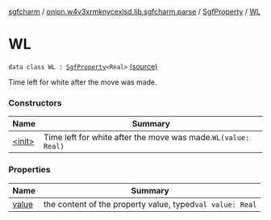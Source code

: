 [sgfcharm](../../../index.md) / [onion.w4v3xrmknycexlsd.lib.sgfcharm.parse](../../index.md) / [SgfProperty](../index.md) / [WL](./index.md)

# WL

`data class WL : `[`SgfProperty`](../index.md)`<Real>` [(source)](https://github.com/w4v3/sgfcharm/tree/master/sgfcharm/src/main/java/onion/w4v3xrmknycexlsd/lib/sgfcharm/parse/SgfTree.kt#L256)

Time left for white after the move was made.

### Constructors

| Name | Summary |
|---|---|
| [&lt;init&gt;](-init-.md) | Time left for white after the move was made.`WL(value: Real)` |

### Properties

| Name | Summary |
|---|---|
| [value](value.md) | the content of the property value, typed`val value: Real` |
